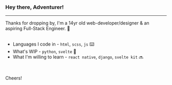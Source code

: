 ### Hey there, Adventurer! 
- - -

Thanks for dropping by, I'm a 14yr old web-developer/designer & an aspiring Full-Stack Engineer. 👋
<br>
<br>
- Languages I code in - `html`, `scss`, `js` ⌨️
- What's WIP - `python`, `svelte` 🚧
- What I'm willing to learn - `react native`, `django`, `svelte kit` 🔜
<br>
<br>
Cheers!
